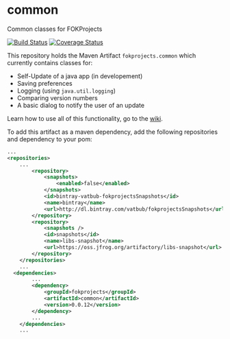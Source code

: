 # common
Common classes for FOKProjects

[![Build Status](https://travis-ci.org/vatbub/common.svg?branch=master)](https://travis-ci.org/vatbub/common)     [![Coverage Status](https://coveralls.io/repos/github/vatbub/common/badge.svg?branch=master)](https://coveralls.io/github/vatbub/common?branch=master)

This repository holds the Maven Artifact `fokprojects.common` which currently contains classes for:
  - Self-Update of a java app (in developement)
  - Saving preferences
  - Logging (using `java.util.logging`)
  - Comparing version numbers
  - A basic dialog to notify the user of an update
  
Learn how to use all of this functionality, go to the [wiki](../../wiki).
  
To add this artifact as a maven dependency, add the following repositories and dependency to your pom:

```xml
...
<repositories>
    ...
        <repository>
            <snapshots>
                <enabled>false</enabled>
            </snapshots>
            <id>bintray-vatbub-fokprojectsSnapshots</id>
            <name>bintray</name>
            <url>http://dl.bintray.com/vatbub/fokprojectsSnapshots</url>
        </repository>
        <repository>
            <snapshots />
            <id>snapshots</id>
            <name>libs-snapshot</name>
            <url>https://oss.jfrog.org/artifactory/libs-snapshot</url>
        </repository>
    </repositories>
    ...
  <dependencies>
		...
		<dependency>
			<groupId>fokprojects</groupId>
			<artifactId>common</artifactId>
			<version>0.0.12</version>
		</dependency>
		...
	</dependencies>
	...
```
  
  
